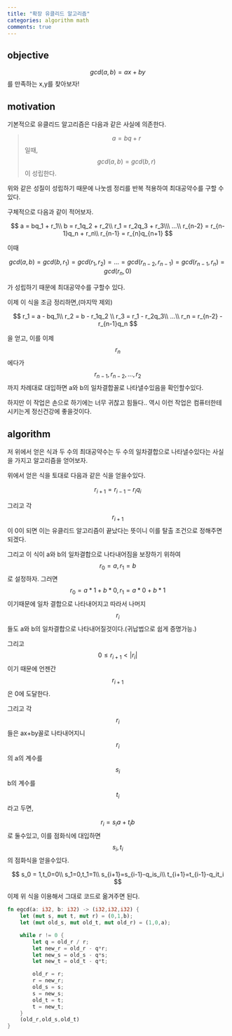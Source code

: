 ```yaml
---
title: "확장 유클리드 알고리즘"
categories: algorithm math
comments: true
---
```


## objective

$$gcd(a,b)=ax+by$$를 만족하는 x,y를 찾아보자! 

## motivation

기본적으로 유클리드 알고리즘은 다음과 같은 사실에 의존한다.

> $$a=bq+r$$ 일때, $$gcd(a,b)=gcd(b,r)$$이 성립한다.

위와 같은 성질이 성립하기 때문에 나눗셈 정리를 반복 적용하여 최대공약수를 구할 수 있다.

구체적으로 다음과 같이 적어보자.

$$
a = bq_1 + r_1\\
b = r_1q_2 + r_2\\
r_1 = r_2q_3 + r_3\\\
...\\
r_{n-2} = r_{n-1}q_n + r_n\\
r_{n-1} = r_{n}q_{n+1}
$$

이때 

$$gcd(a,b)=gcd(b,r_1)=gcd(r_1,r_2)=...=gcd(r_{n-2},r_{n-1}) = gcd(r_{n-1},r_n)= gcd(r_n,0)$$ 

가 성립하기  때문에 최대공약수를 구할수 있다.  

이제 이 식을 조금 정리하면,(마지막 제외)

$$
r_1 = a - bq_1\\
r_2 = b - r_1q_2 \\
r_3 = r_1 - r_2q_3\\
...\\
r_n = r_{n-2} - r_{n-1}q_n
$$

을 얻고, 이를 이제 $$r_{n}$$ 에다가 $$r_{n-1},r_{n-2},...,r_2$$ 까지 차례대로 대입하면 a와 b의 일차결합꼴로 나타낼수있음을 확인할수있다.

하지만 이 작업은 손으로 하기에는 너무 귀찮고 힘들다.. 역시 이런 작업은 컴퓨터한테 시키는게 정신건강에 좋을것이다.

## algorithm

저 위에서 얻은 식과 두 수의 최대공약수는 두 수의 일차결합으로 나타낼수있다는 사실을 가지고 알고리즘을 얻어보자.

위에서 얻은 식을 토대로 다음과 같은 식을 얻을수있다.

$$
r_{i+1} = r_{i-1} - r_iq_i
$$

그리고 각 $$r_{i+1}$$이 0이 되면 이는 유클리드 알고리즘이 끝났다는 뜻이니 이를 탈출 조건으로 정해주면 되겠다.

그리고 이 식이 a와 b의 일차결합으로 나타내어짐을 보장하기 위하여 $$r_0=a, r_1=b$$로 설정하자. 그러면 $$r_0 = a * 1 + b * 0, r_1 = a * 0 + b* 1$$   이기때문에 일차 결합으로 나타내어지고 따라서 나머지 $$r_i$$들도 a와 b의 일차결합으로 나타내어질것이다.(귀납법으로 쉽게 증명가능.)

그리고 $$ 0 \le r_{i+1} < |r_i| $$ 이기 때문에 언젠간 $$r_{i+1}$$은 0에 도달한다.

그리고 각 $$r_i$$들은 ax+by꼴로 나타내어지니 $$r_i$$의 a의 계수를  $$s_i$$ b의 계수를 $$t_i$$라고 두면,

$$r_i = s_ia + t_ib$$로 둘수있고, 이를 점화식에 대입하면 $$s_i,t_i$$의 점화식을 얻을수있다.

$$
s_0 = 1,t_0=0\\
s_1=0,t_1=1\\
s_{i+1}=s_{i-1}-q_is_i\\
t_{i+1}=t_{i-1}-q_it_i
$$

이제 위 식을 이용해서 그대로 코드로 옮겨주면 된다.

```rust
fn egcd(a: i32, b: i32) -> (i32,i32,i32) {
    let (mut s, mut t, mut r) = (0,1,b);
    let (mut old_s, mut old_t, mut old_r) = (1,0,a);

    while r != 0 {
        let q = old_r / r;
        let new_r = old_r - q*r;
        let new_s = old_s - q*s;
        let new_t = old_t - q*t;

        old_r = r;
        r = new_r;
        old_s = s;
        s = new_s;
        old_t = t;
        t = new_t;
    }
    (old_r,old_s,old_t)
}
```

